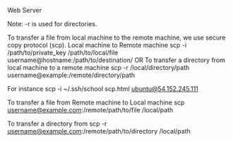Web Server

Note: -r is used for directories.

To transfer a file from local machine to the remote machine, we use secure copy protocol (scp).
Local machine to Remote machine
scp -i /path/to/private_key /path/to/local/file username@hostname:/path/to/destination/
OR 
To transfer a directory from local machine to a remote machine
scp -r /local/directory/path username@example:/remote/directory/path

For instance
scp -i ~/.ssh/school scp.html ubuntu@54.152.245.111

To transfer a file from Remote machine to Local machine
scp username@example.com:/remote/path/to/file /local/path

To transfer a directory from
scp -r username@example.com:/remote/path/to/directory  /local/path
